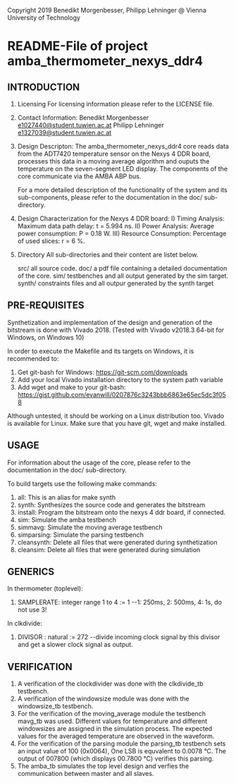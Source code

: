 Copyright 2019 Benedikt Morgenbesser, Philipp Lehninger @ Vienna University of Technology


# README-File of project amba_thermometer_nexys_ddr4


## INTRODUCTION

1. Licensing
	For licensing information please refer to the LICENSE file.

2. Contact Information:
	Benedikt Morgenbesser e1027440@student.tuwien.ac.at
	Philipp Lehninger e1327039@student.tuwien.ac.at

3. Design Descripton:
	The amba_thermometer_nexys_ddr4 core reads data from the ADT7420 temperature sensor on the Nexys 4 DDR board, 
	processes this data in a moving average algorithm and ouputs the temperature on the seven-segment LED display. 
	The components of the core communicate via the AMBA ABP bus.

	For a more detailed description of the functionality of the system and its sub-components, 
	please refer to the documentation in the doc/ sub-directory.

4. Design Characterization for the Nexys 4 DDR board:
	I)   Timing Analysis: Maximum data path delay: t = 5.994 ns.
	II)  Power Analysis: Average power consumption: P = 0.18 W.
	III) Resource Consumption: Percentage of used slices: r = 6 %.
	
5. Directory
	All sub-directories and their content are listet below.

	src/ all source code.
	doc/ a pdf file containing a detailed documentation of the core. 
	sim/ testbenches and all output generated by the sim target.
	synth/ constraints files and all outpur generated by the synth target


## PRE-REQUISITES

Synthetization and implementation of the design and generation of the bitstream is done with Vivado 2018.
(Tested with Vivado v2018.3 64-bit for Windows, on Windows 10)

In order to execute the Makefile and its targets on Windows, it is recommended to:
1. Get git-bash for Windows: https://git-scm.com/downloads
2. Add your local Vivado installation directory to the system path variable
3. Add wget and make to your git-bash: https://gist.github.com/evanwill/0207876c3243bbb6863e65ec5dc3f058

Although untested, it should be working on a Linux distribution too.
Vivado is available for Linux. Make sure that you have git, wget and make installed.

## USAGE

For information about the usage of the core, please refer to the documentation in the doc/ sub-directory.

To build targets use the following make commands:
1. all: This is an alias for make synth
2. synth: Synthesizes the source code and generates the bitstream
3. install: Program the bitstream onto the nexys 4 ddr board, if connected.
4. sim: Simulate the amba testbench
5. simmavg: Simulate the moving average testbench
6. simparsing: Simulate the parsing testbench
7. cleansynth: Delete all files that were generated during synthetization
8. cleansim: Delete all files that were generated during simulation

## GENERICS
In thermometer (toplevel):
1. SAMPLERATE: integer range 1 to 4 := 1 --1: 250ms, 2: 500ms, 4: 1s, do not use 3!

In clkdivide:
1. DIVISOR : natural := 272 --divide incoming clock signal by this divisor and get a slower clock signal as output.

## VERIFICATION
1. A verification of the clockdivider was done with the clkdivide_tb testbench.
2. A verification of the windowsize module was done with the windowsize_tb testbench.
3. For the verification of the moving_average module the testbench mavg_tb was used. Different values for
	temperature and different windowsizes are assigned in the simulation process. The expected values
	for the averaged temperature are observed in the waveform.
4. For the verification of the parsing module the parsing_tb testbench sets an input value of 100 (0x0064),
	One LSB is equvalent to 0.0078 °C. The output of 007800 (which displays 00.7800 °C) verifies this parsing.
5. The amba_tb simulates the top level design and verfies the communication between master and all slaves. 